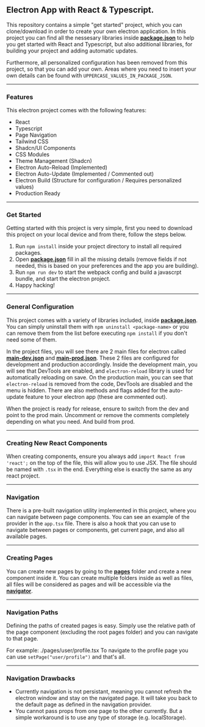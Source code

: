 ## Electron App with React & Typescript.
This repository contains a simple "get started" project, which you can clone/download in order to create your own electron application.
In this project you can find all the nessesary libraries inside <ins>**package.json**</ins> to help you get started with React and Typescript, but also additional libraries, for building your project and adding automatic updates.

Furthermore, all personalized configuration has been removed from this project, so that you can add your own. Areas where you need to insert your own details can be found with `UPPERCASE_VALUES_IN_PACKAGE_JSON`.

---

### Features
This electron project comes with the following features:

- React
- Typescript
- Page Navigation
- Tailwind CSS
- Shadcn/UI Components
- CSS Modules
- Theme Management (Shadcn)
- Electron Auto-Reload (Implemented)
- Electron Auto-Update (Implemented / Commented out)
- Electron Build (Structure for configuration / Requires personalized values)
- Production Ready

---

### Get Started
Getting started with this project is very simple, first you need to download this project on your local device and from there, follow the steps below.
1. Run `npm install` inside your project directory to install all required packages.
2. Open <ins>**package.json**</ins> fill in all the missing details (remove fields if not needed, this is based on your preferences and the app you are building).
3. Run `npm run dev` to start the webpack config and build a javascrpt bundle, and start the electron project.
4. Happy hacking!

---

### General Configuration
This project comes with a variety of libraries included, inside <ins>**package.json**</ins>. You can simply uninstall them with `npm uninstall <package-name>` or you can remove them from the list before executing `npm install` if you don't need some of them.

In the project files, you will see there are 2 main files for electron called <ins>**main-dev.json**</ins> and <ins>**main-prod.json**</ins>. These 2 files are configured for development and production accordingly. Inside the development main, you will see that DevTools are enabled, and `electron-reload` library is used for automatically reloading on save. On the production main, you can see that `electron-reload` is removed from the code, DevTools are disabled and the menu is hidden. There are also methods and flags added for the auto-update feature to your electron app (these are commented out).

When the project is ready for release, ensure to switch from the dev and point to the prod main. Uncomment or remove the comments completely depending on what you need. And build from prod.

---

### Creating New React Components
When creating components, ensure you always add `import React from 'react';` on the top of the file, this will allow you to use JSX. The file should be named with `.tsx` in the end. Everything else is exactly the same as any react project.

---

### Navigation
There is a pre-built navigation utility implemented in this project, where you can navigate between page components. You can see an example of the provider in the `app.tsx` file. There is also a hook that you can use to navigate between pages or components, get current page, and also all available pages.

---

### Creating Pages
You can create new pages by going to the <ins>**pages**</ins> folder and create a new component inside it. You can create multiple folders inside as well as files, all files will be considered as pages and will be accessible via the <ins>**navigator**</ins>.

---

### Navigation Paths
Defining the paths of created pages is easy. Simply use the relative path of the page component (excluding the root pages folder) and you can navigate to that page.

For example: ./pages/user/profile.tsx
To navigate to the profile page you can use `setPage("user/profile")` and that's all.

---

### Navigation Drawbacks
- Currently navigation is not persistant, meaning you cannot refresh the electron window and stay on the navigated page. It will take you back to the default page as defined in the navigation provider.
- You cannot pass props from one page to the other currently. But a simple workaround is to use any type of storage (e.g. localStorage).